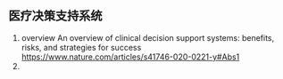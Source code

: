 ## 医疗决策支持系统
1. overview
An overview of clinical decision support systems: benefits, risks, and strategies for success
https://www.nature.com/articles/s41746-020-0221-y#Abs1
2. 
